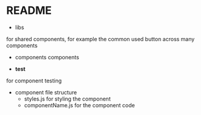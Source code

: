 # README

- libs

for shared components, for example
the common used button across many components

- components
  components

- **test**

for component testing

- component file structure
  - styles.js for styling the component
  - componentName.js for the component code

